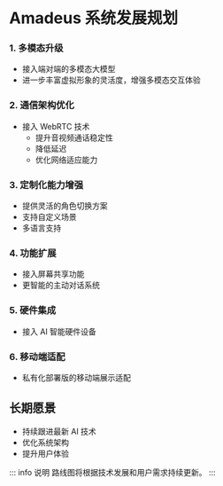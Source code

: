 # Amadeus 系统发展规划

### 1. 多模态升级
- 接入端对端的多模态大模型
- 进一步丰富虚拟形象的灵活度，增强多模态交互体验

### 2. 通信架构优化
- 接入 WebRTC 技术
  - 提升音视频通话稳定性
  - 降低延迟
  - 优化网络适应能力

### 3. 定制化能力增强
- 提供灵活的角色切换方案
- 支持自定义场景
- 多语言支持

### 4. 功能扩展
- 接入屏幕共享功能
- 更智能的主动对话系统

### 5. 硬件集成
- 接入 AI 智能硬件设备

### 6. 移动端适配
- 私有化部署版的移动端展示适配

## 长期愿景

- 持续跟进最新 AI 技术
- 优化系统架构
- 提升用户体验

::: info 说明
路线图将根据技术发展和用户需求持续更新。
:::